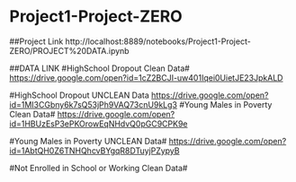 # Project1-Project-ZERO
##Project Link
http://localhost:8889/notebooks/Project1-Project-ZERO/PROJECT%20DATA.ipynb

##DATA LINK
#HighSchool Dropout Clean Data#
https://drive.google.com/open?id=1cZ2BCJI-uw401Iqei0UietJE23JpkALD

#HighSchool Dropout UNCLEAN Data
https://drive.google.com/open?id=1MI3CGbny6k7sQ53jPh9VAQ73cnU9kLg3
#Young Males in Poverty Clean Data#
https://drive.google.com/open?id=1HBUzEsP3ePKOrowEqNHdvQ0pGC9CPK9e

#Young Males in Poverty UNCLEAN Data#
https://drive.google.com/open?id=1AbtQH0Z6TNHQhcvBYgqR8DTuyjPZypyB

#Not Enrolled in School or Working Clean Data#
